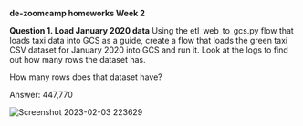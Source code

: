 
**de-zoomcamp homeworks Week 2**

**Question 1. Load January 2020 data**
Using the etl_web_to_gcs.py flow that loads taxi data into GCS as a guide, create a flow that loads the green taxi CSV dataset for January 2020 into GCS and run it. Look at the logs to find out how many rows the dataset has.

How many rows does that dataset have?

Answer: 447,770

![Screenshot 2023-02-03 223629](https://user-images.githubusercontent.com/25481135/216664073-77db1f03-9131-48e1-8a3d-28e84583c8d4.png)

